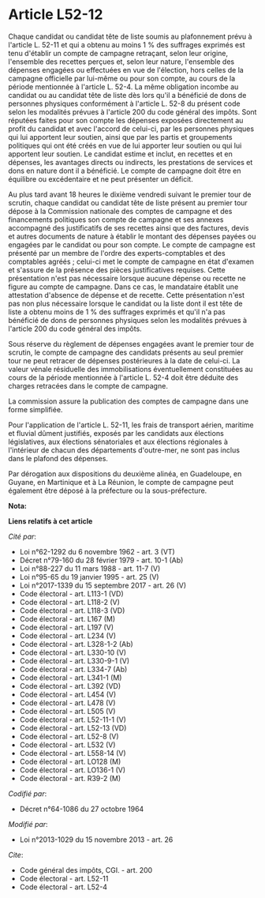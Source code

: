 # Article L52-12

Chaque candidat ou candidat tête de liste soumis au plafonnement prévu à l'article L. 52-11 et qui a obtenu au moins 1 % des
suffrages exprimés est tenu d'établir un compte de campagne retraçant, selon leur origine, l'ensemble des recettes perçues
et, selon leur nature, l'ensemble des dépenses engagées ou effectuées en vue de l'élection, hors celles de la campagne
officielle par lui-même ou pour son compte, au cours de la période mentionnée à l'article L. 52-4. La même obligation incombe
au candidat ou au candidat tête de liste dès lors qu'il a bénéficié de dons de personnes physiques conformément à l'article
L. 52-8 du présent code selon les modalités prévues à l'article 200 du code général des impôts. Sont réputées faites pour son
compte les dépenses exposées directement au profit du candidat et avec l'accord de celui-ci, par les personnes physiques qui
lui apportent leur soutien, ainsi que par les partis et groupements politiques qui ont été créés en vue de lui apporter leur
soutien ou qui lui apportent leur soutien. Le candidat estime et inclut, en recettes et en dépenses, les avantages directs ou
indirects, les prestations de services et dons en nature dont il a bénéficié. Le compte de campagne doit être en équilibre ou
excédentaire et ne peut présenter un déficit. 

Au plus tard avant 18 heures le dixième vendredi suivant le premier tour de scrutin, chaque candidat ou candidat tête de
liste présent au premier tour dépose à la Commission nationale des comptes de campagne et des financements politiques son
compte de campagne et ses annexes accompagné des justificatifs de ses recettes ainsi que des factures, devis et autres
documents de nature à établir le montant des dépenses payées ou engagées par le candidat ou pour son compte. Le compte de
campagne est présenté par un membre de l'ordre des experts-comptables et des comptables agréés ; celui-ci met le compte de
campagne en état d'examen et s'assure de la présence des pièces justificatives requises. Cette présentation n'est pas
nécessaire lorsque aucune dépense ou recette ne figure au compte de campagne. Dans ce cas, le mandataire établit une
attestation d'absence de dépense et de recette. Cette présentation n'est pas non plus nécessaire lorsque le candidat ou la
liste dont il est tête de liste a obtenu moins de 1 % des suffrages exprimés et qu'il n'a pas bénéficié de dons de personnes
physiques selon les modalités prévues à l'article 200 du code général des impôts. 

Sous réserve du règlement de dépenses engagées avant le premier tour de scrutin, le compte de campagne des candidats présents
au seul premier tour ne peut retracer de dépenses postérieures à la date de celui-ci. La valeur vénale résiduelle des
immobilisations éventuellement constituées au cours de la période mentionnée à l'article L. 52-4 doit être déduite des
charges retracées dans le compte de campagne. 

La commission assure la publication des comptes de campagne dans une forme simplifiée. 

Pour l'application de l'article L. 52-11, les frais de transport aérien, maritime et fluvial dûment justifiés, exposés par
les candidats aux élections législatives, aux élections sénatoriales et aux élections régionales à l'intérieur de chacun des
départements d'outre-mer, ne sont pas inclus dans le plafond des dépenses. 

Par dérogation aux dispositions du deuxième alinéa, en Guadeloupe, en Guyane, en Martinique et à La Réunion, le compte de
campagne peut également être déposé à la préfecture ou la sous-préfecture.

**Nota:**



**Liens relatifs à cet article**

_Cité par_:

  - Loi n°62-1292 du 6 novembre 1962 - art. 3 (VT)
  - Décret n°79-160 du 28 février 1979 - art. 10-1 (Ab)
  - Loi n°88-227 du 11 mars 1988 - art. 11-7 (V)
  - Loi n°95-65 du 19 janvier 1995 - art. 25 (V)
  - Loi n°2017-1339 du 15 septembre 2017 - art. 26 (V)
  - Code électoral - art. L113-1 (VD)
  - Code électoral - art. L118-2 (V)
  - Code électoral - art. L118-3 (VD)
  - Code électoral - art. L167 (M)
  - Code électoral - art. L197 (V)
  - Code électoral - art. L234 (V)
  - Code électoral - art. L328-1-2 (Ab)
  - Code électoral - art. L330-10 (V)
  - Code électoral - art. L330-9-1 (V)
  - Code électoral - art. L334-7 (Ab)
  - Code électoral - art. L341-1 (M)
  - Code électoral - art. L392 (VD)
  - Code électoral - art. L454 (V)
  - Code électoral - art. L478 (V)
  - Code électoral - art. L505 (V)
  - Code électoral - art. L52-11-1 (V)
  - Code électoral - art. L52-13 (VD)
  - Code électoral - art. L52-8 (V)
  - Code électoral - art. L532 (V)
  - Code électoral - art. L558-14 (V)
  - Code électoral - art. LO128 (M)
  - Code électoral - art. LO136-1 (V)
  - Code électoral - art. R39-2 (M)

_Codifié par_:

  - Décret n°64-1086 du 27 octobre 1964

_Modifié par_:

  - Loi n°2013-1029 du 15 novembre 2013 - art. 26

_Cite_:

  - Code général des impôts, CGI. - art. 200
  - Code électoral - art. L52-11
  - Code électoral - art. L52-4
